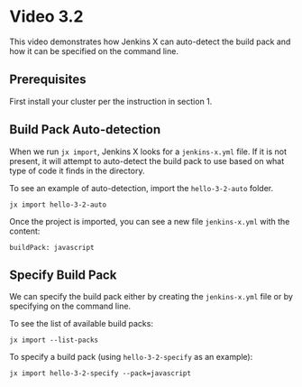 # Video 3.2

This video demonstrates how Jenkins X can auto-detect the build pack and how
it can be specified on the command line.

## Prerequisites

First install your cluster per the instruction in section 1.

## Build Pack Auto-detection

When we run `jx import`, Jenkins X looks for a `jenkins-x.yml` file. If it
is not present, it will attempt to auto-detect the build pack to use based
on what type of code it finds in the directory.

To see an example of auto-detection, import the `hello-3-2-auto` folder.

```
jx import hello-3-2-auto
```

Once the project is imported, you can see a new file `jenkins-x.yml` with
the content:

```
buildPack: javascript
```

## Specify Build Pack

We can specify the build pack either by creating the `jenkins-x.yml` file or
by specifying on the command line.

To see the list of available build packs:

```
jx import --list-packs
```

To specify a build pack (using `hello-3-2-specify` as an example):

```
jx import hello-3-2-specify --pack=javascript
```
